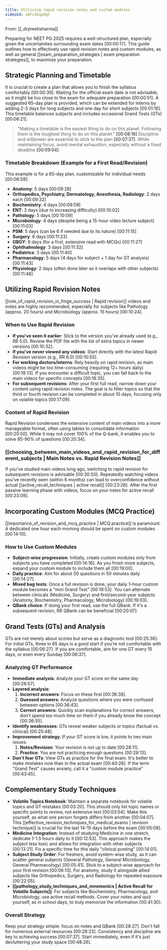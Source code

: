 ```yaml
---
title: Utilizing rapid revision notes and custom modules
videoId: zbFc1Eup9qY
---
```


From: [[_drpreetisharma]] <br/> 

Preparing for NEET PG 2025 requires a well-structured plan, especially given the uncertainties surrounding exam dates <a class="yt-timestamp" data-t="00:00:17">[00:00:17]</a>. This guide outlines how to effectively use rapid revision notes and custom modules, as well as general [[exam_preparation_strategies | exam preparation strategies]], to maximize your preparation.

## Strategic Planning and Timetable
It is crucial to create a plan that allows you to finish the syllabus comfortably <a class="yt-timestamp" data-t="00:00:39">[00:00:39]</a>. Waiting for the official exam date is not advisable, as it might be too close to the exam for adequate preparation <a class="yt-timestamp" data-t="00:00:51">[00:00:51]</a>. A suggested 65-day plan is provided, which can be extended for interns by adding 2-3 days for long subjects and one day for short subjects <a class="yt-timestamp" data-t="00:01:16">[00:01:16]</a>. This timetable balances subjects and includes occasional Grand Tests (GTs) <a class="yt-timestamp" data-t="00:06:21">[00:06:21]</a>.

> "Making a timetable is the easiest thing to do on this planet. Following them is the toughest thing to do on this planet." <a class="yt-timestamp" data-t="00:08:16">[00:08:16]</a>
Discipline and willpower are essential to stick to the plan <a class="yt-timestamp" data-t="00:07:37">[00:07:37]</a>. While maintaining focus, avoid mental exhaustion, especially without a fixed deadline <a class="yt-timestamp" data-t="00:09:04">[00:09:04]</a>.

### Timetable Breakdown (Example for a First Read/Revision)
This example is for a 65-day plan, customizable for individual needs <a class="yt-timestamp" data-t="00:06:59">[00:06:59]</a>:
*   **Anatomy**: 5 days <a class="yt-timestamp" data-t="00:09:28">[00:09:28]</a>
*   **Orthopedics, Psychiatry, Dermatology, Anesthesia, Radiology**: 2 days each <a class="yt-timestamp" data-t="00:09:32">[00:09:32]</a>
*   **Biochemistry**: 4 days <a class="yt-timestamp" data-t="00:09:59">[00:09:59]</a>
*   **ENT**: 3 days (due to increasing difficulty) <a class="yt-timestamp" data-t="00:10:02">[00:10:02]</a>
*   **Pathology**: 5 days <a class="yt-timestamp" data-t="00:10:09">[00:10:09]</a>
*   **Microbiology**: 4 days (despite being a 15-hour video lecture subject) <a class="yt-timestamp" data-t="00:11:03">[00:11:03]</a>
*   **PSM**: 5 days (can be 6 if needed due to its nature) <a class="yt-timestamp" data-t="00:11:15">[00:11:15]</a>
*   **Surgery**: 6 days <a class="yt-timestamp" data-t="00:11:23">[00:11:23]</a>
*   **OBGY**: 6 days (for a first, extensive read with MCQs) <a class="yt-timestamp" data-t="00:11:27">[00:11:27]</a>
*   **Ophthalmology**: 3 days <a class="yt-timestamp" data-t="00:11:32">[00:11:32]</a>
*   **Pediatrics**: 3 days <a class="yt-timestamp" data-t="00:11:40">[00:11:40]</a>
*   **Pharmacology**: 5 days (4 days for subject + 1 day for GT analysis) <a class="yt-timestamp" data-t="00:11:43">[00:11:43]</a>
*   **Physiology**: 2 days (often done later as it overlaps with other subjects) <a class="yt-timestamp" data-t="00:11:48">[00:11:48]</a>

## Utilizing Rapid Revision Notes
[[role_of_rapid_revision_in_fmge_success | Rapid revision]] videos and notes are highly recommended, especially for subjects like Pathology (approx. 20 hours) and Microbiology (approx. 15 hours) <a class="yt-timestamp" data-t="00:10:24">[00:10:24]</a>.

### When to Use Rapid Revision
*   **If you've seen it earlier**: Stick to the version you've already used (e.g., RR 5.0). Review the PDF file with the list of extra topics in newer versions <a class="yt-timestamp" data-t="00:10:32">[00:10:32]</a>.
*   **If you've never viewed any videos**: Start directly with the latest Rapid Revision version (e.g., RR 6.0) <a class="yt-timestamp" data-t="00:10:55">[00:10:55]</a>.
*   **For working doctors/interns**: Rely heavily on rapid revision, as main videos might be too time-consuming (requiring 12+ hours daily) <a class="yt-timestamp" data-t="00:18:13">[00:18:13]</a>. If you encounter a difficult topic, you can fall back to the main videos for specific concepts <a class="yt-timestamp" data-t="00:18:35">[00:18:35]</a>.
*   **For subsequent revisions**: After your first full read, narrow down your content using rapid revision notes. The goal is to filter topics so that the third or fourth revision can be completed in about 10 days, focusing only on volatile topics <a class="yt-timestamp" data-t="00:17:09">[00:17:09]</a>.

### Content of Rapid Revision
Rapid Revision condenses the extensive content of main videos into a more manageable format, often using tables to consolidate information <a class="yt-timestamp" data-t="00:20:50">[00:20:50]</a>. While it may not cover 100% of the Q-bank, it enables you to solve 85-90% of questions <a class="yt-timestamp" data-t="00:20:34">[00:20:34]</a>.

### [[choosing_between_main_videos_and_rapid_revision_for_different_subjects | Main Notes vs. Rapid Revision Notes]]
If you've studied main videos long ago, switching to rapid revision for subsequent revisions is advisable <a class="yt-timestamp" data-t="00:30:50">[00:30:50]</a>. Repeatedly watching videos you've recently seen (within 6 months) can lead to overconfidence without actual [[active_recall_techniques | active recall]] <a class="yt-timestamp" data-t="00:23:26">[00:23:26]</a>. After the first passive learning phase with videos, focus on your notes for active recall <a class="yt-timestamp" data-t="00:23:09">[00:23:09]</a>.

## Incorporating Custom Modules (MCQ Practice)
[[importance_of_revision_and_mcq_practice | MCQ practice]] is paramount. A dedicated one hour each morning should be spent on custom modules <a class="yt-timestamp" data-t="00:14:10">[00:14:10]</a>.

### How to Use Custom Modules
*   **Subject-wise progression**: Initially, create custom modules only from subjects you have completed <a class="yt-timestamp" data-t="00:14:16">[00:14:16]</a>. As you finish more subjects, expand your custom module to include them all <a class="yt-timestamp" data-t="00:19:00">[00:19:00]</a>.
*   **Daily practice**: Aim for about 50 questions in 50 minutes daily <a class="yt-timestamp" data-t="00:14:27">[00:14:27]</a>.
*   **Mixed bag tests**: Once a full revision is done, your daily 1-hour custom module becomes a "mini Grand Test" <a class="yt-timestamp" data-t="00:19:53">[00:19:53]</a>. You can alternate between clinicals (Medicine, Surgery) and first/second-year subjects (Anatomy, Biochemistry, Pharmacology, Microbiology) <a class="yt-timestamp" data-t="00:19:03">[00:19:03]</a>.
*   **QBank choice**: If doing your first read, use the full QBank. If it's a subsequent revision, RR QBank can be beneficial <a class="yt-timestamp" data-t="00:20:07">[00:20:07]</a>.

## Grand Tests (GTs) and Analysis
GTs are not merely about scores but serve as a diagnostic tool <a class="yt-timestamp" data-t="00:25:36">[00:25:36]</a>. For initial GTs, three in 65 days is a good start if you're not comfortable with the syllabus <a class="yt-timestamp" data-t="00:06:27">[00:06:27]</a>. If you are comfortable, aim for one GT every 15 days, or even every Sunday <a class="yt-timestamp" data-t="00:06:37">[00:06:37]</a>.

### Analyzing GT Performance
*   **Immediate analysis**: Analyze your GT score on the same day <a class="yt-timestamp" data-t="00:26:57">[00:26:57]</a>.
*   **Layered analysis**:
    1.  **Incorrect answers**: Focus on these first <a class="yt-timestamp" data-t="00:36:38">[00:36:38]</a>.
    2.  **Guessed answers**: Analyze questions where you were confused between options <a class="yt-timestamp" data-t="00:36:43">[00:36:43]</a>.
    3.  **Correct answers**: Quickly scan explanations for correct answers; don't spend too much time on them if you already know the concept <a class="yt-timestamp" data-t="00:36:55">[00:36:55]</a>.
*   **Identify weaknesses**: GTs reveal weaker subjects or topics (factual vs. clinical) <a class="yt-timestamp" data-t="00:25:48">[00:25:48]</a>.
*   **Improvement strategy**: If your GT score is low, it points to two main issues:
    1.  **Notes/Revision**: Your revision is not up to date <a class="yt-timestamp" data-t="00:28:11">[00:28:11]</a>.
    2.  **Practice**: You are not practicing enough questions <a class="yt-timestamp" data-t="00:28:13">[00:28:13]</a>.
*   **Don't fear GTs**: View GTs as practice for the final exam. It's better to make mistakes now than in the actual exam <a class="yt-timestamp" data-t="00:40:26">[00:40:26]</a>. If the term "Grand Test" causes anxiety, call it a "custom module practice" <a class="yt-timestamp" data-t="00:43:45">[00:43:45]</a>.

## Complementary Study Techniques
*   **Volatile Topics Notebook**: Maintain a separate notebook for volatile topics and GT mistakes <a class="yt-timestamp" data-t="00:03:20">[00:03:20]</a>. This should only list topic names or specific points to review, not extensive text <a class="yt-timestamp" data-t="00:03:54">[00:03:54]</a>. Make this yourself, as what one person forgets differs from another <a class="yt-timestamp" data-t="00:04:07">[00:04:07]</a>. This [[effective_revision_techniques_for_medical_exams | revision technique]] is crucial for the last 14-15 days before the exam <a class="yt-timestamp" data-t="00:05:08">[00:05:08]</a>.
*   **Medicine Integration**: Instead of studying Medicine in one stretch, dedicate 1-1.5 hours daily to it <a class="yt-timestamp" data-t="00:12:53">[00:12:53]</a>. This approach makes the subject less toxic and allows for integration with other subjects <a class="yt-timestamp" data-t="00:13:21">[00:13:21]</a>. Fix a specific time for this daily "clinical posting" <a class="yt-timestamp" data-t="00:14:01">[00:14:01]</a>.
*   **Subject Study Order**: For freshers, avoid system-wise study, as it can scatter general subjects (General Pathology, General Microbiology, General Pharmacology) <a class="yt-timestamp" data-t="00:05:41">[00:05:41]</a>. Stick to a subject-wise approach for your first revision <a class="yt-timestamp" data-t="00:06:13">[00:06:13]</a>. For anatomy, study it alongside allied subjects like Orthopedics, Surgery, and Radiology for repeated exposure <a class="yt-timestamp" data-t="00:22:05">[00:22:05]</a>.
*   **[[pathology_study_techniques_and_mnemonics | Active Recall for Volatile Subjects]]**: For subjects like Biochemistry, Pharmacology, and Microbiology, use active recall methods. Cover your notes and quiz yourself, as in school days, to truly memorize the information <a class="yt-timestamp" data-t="00:41:30">[00:41:30]</a>.

### Overall Strategy
Keep your strategy simple: focus on notes and QBank <a class="yt-timestamp" data-t="00:28:27">[00:28:27]</a>. Don't fall for numerous external resources <a class="yt-timestamp" data-t="00:28:23">[00:28:23]</a>. Consistency and discipline are key to achieving success <a class="yt-timestamp" data-t="00:07:37">[00:07:37]</a>. Start immediately, even if it's just decluttering your study space <a class="yt-timestamp" data-t="00:48:26">[00:48:26]</a>.